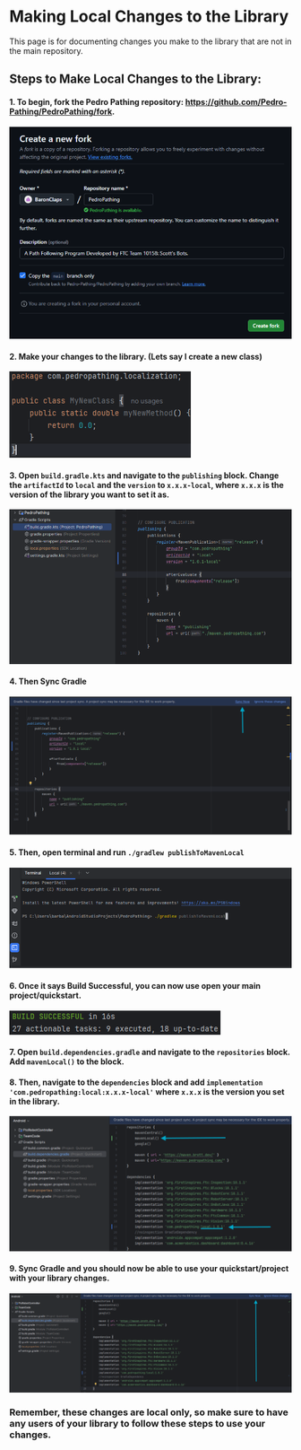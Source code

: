 # Making Local Changes to the Library

This page is for documenting changes you make to the library that are not in the main repository.  

## Steps to Make Local Changes to the Library:
#### 1. To begin, fork the Pedro Pathing repository: https://github.com/Pedro-Pathing/PedroPathing/fork.
![](.\localchangesimages\fork.png)
#### 2. Make your changes to the library. (Lets say I create a new class)  
![](.\localchangesimages\newclass.png)
#### 3. Open `build.gradle.kts` and navigate to the `publishing` block. Change the `artifactId` to `local` and the `version` to `x.x.x-local`, where `x.x.x` is the version of the library you want to set it as.  
![](.\localchangesimages\localpublishing.png)
#### 4. Then Sync Gradle  
![](.\localchangesimages\synclib.png)
#### 5. Then, open terminal and run `./gradlew publishToMavenLocal`  
![](.\localchangesimages\publishlocalmaven.png)
#### 6. Once it says Build Successful, you can now use open your main project/quickstart. 
![](.\localchangesimages\publishsucessful.png)
#### 7. Open `build.dependencies.gradle` and navigate to the `repositories` block. Add `mavenLocal()` to the block.
#### 8. Then, navigate to the `dependencies` block and add `implementation 'com.pedropathing:local:x.x.x-local'` where `x.x.x` is the version you set in the library.
![](.\localchangesimages\changedependencies.png) 
#### 9. Sync Gradle and you should now be able to use your quickstart/project with your library changes.
![](.\localchangesimages\syncproject.png)

### Remember, these changes are local only, so make sure to have any users of your library to follow these steps to use your changes.